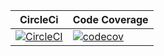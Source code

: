 | CircleCi | Code Coverage |
| -- | -- |
| [![CircleCI](https://circleci.com/gh/gfoidl/Analyzers/tree/master.svg?style=svg)](https://circleci.com/gh/gfoidl/Analyzers/tree/master) | [![codecov](https://codecov.io/gh/gfoidl/Analyzers/branch/master/graph/badge.svg)](https://codecov.io/gh/gfoidl/Analyzers) |
